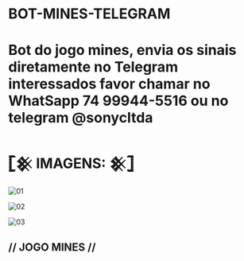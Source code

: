 # BOT-MINES-TELEGRAM
Bot do jogo mines, envia os sinais diretamente no Telegram
interessados favor chamar no WhatSapp 74 99944-5516 ou no telegram @sonycltda
========================================================================
# 𓊈𒆜 IMAGENS: 𒆜𓊉

![01](https://user-images.githubusercontent.com/65465300/237952989-9cd354cd-f132-4b45-8842-f6c2172d8d2f.jpg)

![02](https://user-images.githubusercontent.com/65465300/95f46f92-3511-484a-8851-aefc1270507f.jpeg)

![03](https://user-images.githubusercontent.com/65465300/6a449da3-f3a6-43b8-9cae-bce883546544.jpg)

## // JOGO MINES //
